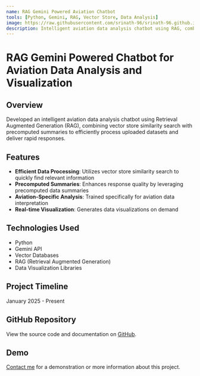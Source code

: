 ```yaml
---
name: RAG Gemini Powered Aviation Chatbot
tools: [Python, Gemini, RAG, Vector Store, Data Analysis]
image: https://raw.githubusercontent.com/srinath-96/srinath-96.github.io/main/assets/aviation-chatbot.jpg
description: Intelligent aviation data analysis chatbot using RAG, combining vector store similarity search with precomputed summaries
---
```


# RAG Gemini Powered Chatbot for Aviation Data Analysis and Visualization

## Overview
Developed an intelligent aviation data analysis chatbot using Retrieval Augmented Generation (RAG), combining vector store similarity search with precomputed summaries to efficiently process uploaded datasets and deliver rapid responses.

## Features
- **Efficient Data Processing**: Utilizes vector store similarity search to quickly find relevant information
- **Precomputed Summaries**: Enhances response quality by leveraging precomputed data summaries
- **Aviation-Specific Analysis**: Trained specifically for aviation data interpretation
- **Real-time Visualization**: Generates data visualizations on demand

## Technologies Used
- Python
- Gemini API
- Vector Databases
- RAG (Retrieval Augmented Generation)
- Data Visualization Libraries

## Project Timeline
January 2025 - Present

## GitHub Repository
View the source code and documentation on [GitHub](https://github.com/srinath-96/aviation_chatbot).

## Demo
[Contact me](mailto:srinathmurali2015@gmail.com) for a demonstration or more information about this project.